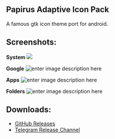 ## Papirus Adaptive Icon Pack

A famous gtk icon theme port for android.



## Screenshots:
**System**
![](https://2.bp.blogspot.com/-yH_LA96K9Ic/XLpAqPrgFqI/AAAAAAAAE8I/6_eEY_xrBMkpL6H9C6QFt-fIUxd4hk4_wCLcBGAs/s1600/system.png)

**Google**
![enter image description here](https://4.bp.blogspot.com/-V-ajbFJDNgI/XLpAlKZM7HI/AAAAAAAAE8A/mw_mwyQq9_k1t-8BHr51SFdBG-mydz-TACLcBGAs/s1600/google.png)

**Apps**
![enter image description here](https://3.bp.blogspot.com/-qdPL4IFsffY/XLpArm9wDKI/AAAAAAAAE8M/4Xs7oyYOhssjLa7VKaljvOqseZ9McCxrwCLcBGAs/s1600/apps.png)

**Folders**
![enter image description here](https://1.bp.blogspot.com/-R-jKuTk_2cc/XLpAl-vr_aI/AAAAAAAAE8E/dmCiyDZAZO8pymaIA59rXQUxK9Cpj5NHQCLcBGAs/s1600/folders.png)


## Downloads:

 - [GitHub Releases](https://github.com/osmanonurkoc/papirusadaptive/releases)
 - [Telegram Release Channel](https://t.me/papirusadaptive)

 
